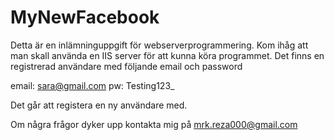 # MyNewFacebook
Detta är en inlämninguppgift för webserverprogrammering. 
Kom ihåg att man skall använda en IIS server för att kunna köra programmet. Det finns en registrerad användare med följande email och password

email: sara@gmail.com
pw: Testing123_

Det går att registera en ny användare med. 

Om några frågor dyker upp kontakta mig på mrk.reza000@gmail.com
